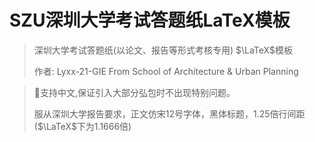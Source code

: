 # SZU深圳大学考试答题纸LaTeX模板

> 深圳大学考试答题纸(以论文、报告等形式考核专用) $\LaTeX$模板
>
> 作者: Lyxx-21-GIE From School of Architecture & Urban Planning

> :bookmark_tabs:支持中文,保证引入大部分弘包时不出现特别问题。
>
> 服从深圳大学报告要求，正文仿宋12号字体，黑体标题，1.25倍行间距($\LaTeX$下为1.1666倍)



